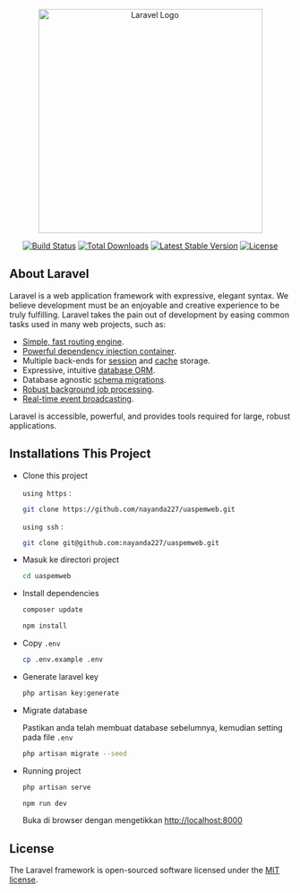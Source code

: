 <p align="center"><a href="https://laravel.com" target="_blank"><img src="https://raw.githubusercontent.com/laravel/art/master/logo-lockup/5%20SVG/2%20CMYK/1%20Full%20Color/laravel-logolockup-cmyk-red.svg" width="400" alt="Laravel Logo"></a></p>

<p align="center">
<a href="https://github.com/laravel/framework/actions"><img src="https://github.com/laravel/framework/workflows/tests/badge.svg" alt="Build Status"></a>
<a href="https://packagist.org/packages/laravel/framework"><img src="https://img.shields.io/packagist/dt/laravel/framework" alt="Total Downloads"></a>
<a href="https://packagist.org/packages/laravel/framework"><img src="https://img.shields.io/packagist/v/laravel/framework" alt="Latest Stable Version"></a>
<a href="https://packagist.org/packages/laravel/framework"><img src="https://img.shields.io/packagist/l/laravel/framework" alt="License"></a>
</p>

## About Laravel

Laravel is a web application framework with expressive, elegant syntax. We believe development must be an enjoyable and creative experience to be truly fulfilling. Laravel takes the pain out of development by easing common tasks used in many web projects, such as:

-   [Simple, fast routing engine](https://laravel.com/docs/routing).
-   [Powerful dependency injection container](https://laravel.com/docs/container).
-   Multiple back-ends for [session](https://laravel.com/docs/session) and [cache](https://laravel.com/docs/cache) storage.
-   Expressive, intuitive [database ORM](https://laravel.com/docs/eloquent).
-   Database agnostic [schema migrations](https://laravel.com/docs/migrations).
-   [Robust background job processing](https://laravel.com/docs/queues).
-   [Real-time event broadcasting](https://laravel.com/docs/broadcasting).

Laravel is accessible, powerful, and provides tools required for large, robust applications.

## Installations This Project

-   Clone this project

    `using https` :

    ```bash
    git clone https://github.com/nayanda227/uaspemweb.git
    ```

    `using ssh` :

    ```bash
    git clone git@github.com:nayanda227/uaspemweb.git
    ```

-   Masuk ke directori project

    ```bash
    cd uaspemweb
    ```

-   Install dependencies

    ```bash
    composer update
    ```

    ```bash
    npm install
    ```

-   Copy `.env`

    ```bash
    cp .env.example .env
    ```

-   Generate laravel key

    ```bash
    php artisan key:generate
    ```

-   Migrate database

    Pastikan anda telah membuat database sebelumnya, kemudian setting pada file `.env`

    ```bash
    php artisan migrate --seed
    ```

-   Running project

    ```bash
    php artisan serve
    ```

    ```bash
    npm run dev
    ```

    Buka di browser dengan mengetikkan [http://localhost:8000](http://localhost:8000)

## License

The Laravel framework is open-sourced software licensed under the [MIT license](https://opensource.org/licenses/MIT).
